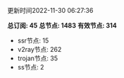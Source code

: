 更新时间2022-11-30 06:27:36

**总订阅: 45**
**总节点: 1483**
**有效节点: 314**
- ssr节点: 15
- v2ray节点: 262
- trojan节点: 35
- ss节点: 2
